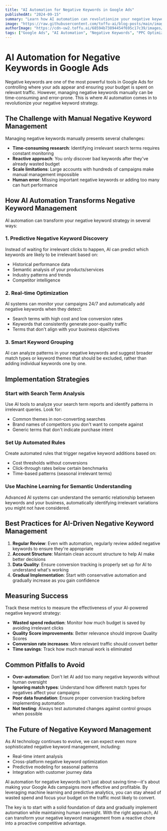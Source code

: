 ```yaml
---
title: "AI Automation for Negative Keywords in Google Ads"
publishedAt: "2024-09-15"
summary: "Learn how AI automation can revolutionize your negative keyword management in Google Ads, reducing wasted spend and improving campaign performance with smart optimization techniques."
image: "https://raw.githubusercontent.com/toffu-ai/blog-posts/main/images/ai-automation-negative-keywords-google-ads-hero.avif"
authorImage: "https://cdn-uw2.toffu.ai/68594b73894454f695c17c39/images/or-arbel-author.png"
tags: ["Google Ads", "AI Automation", "Negative Keywords", "PPC Optimization"]
---
```


# AI Automation for Negative Keywords in Google Ads

Negative keywords are one of the most powerful tools in Google Ads for controlling where your ads appear and ensuring your budget is spent on relevant traffic. However, managing negative keywords manually can be time-consuming and error-prone. This is where AI automation comes in to revolutionize your negative keyword strategy.

## The Challenge with Manual Negative Keyword Management

Managing negative keywords manually presents several challenges:

- **Time-consuming research**: Identifying irrelevant search terms requires constant monitoring
- **Reactive approach**: You only discover bad keywords after they've already wasted budget
- **Scale limitations**: Large accounts with hundreds of campaigns make manual management impossible
- **Human error**: Missing important negative keywords or adding too many can hurt performance

## How AI Automation Transforms Negative Keyword Management

AI automation can transform your negative keyword strategy in several ways:

### 1. Predictive Negative Keyword Discovery

Instead of waiting for irrelevant clicks to happen, AI can predict which keywords are likely to be irrelevant based on:
- Historical performance data
- Semantic analysis of your products/services
- Industry patterns and trends
- Competitor intelligence

### 2. Real-time Optimization

AI systems can monitor your campaigns 24/7 and automatically add negative keywords when they detect:
- Search terms with high cost and low conversion rates
- Keywords that consistently generate poor-quality traffic
- Terms that don't align with your business objectives

### 3. Smart Keyword Grouping

AI can analyze patterns in your negative keywords and suggest broader match types or keyword themes that should be excluded, rather than adding individual keywords one by one.

## Implementation Strategies

### Start with Search Term Analysis

Use AI tools to analyze your search term reports and identify patterns in irrelevant queries. Look for:
- Common themes in non-converting searches
- Brand names of competitors you don't want to compete against
- Generic terms that don't indicate purchase intent

### Set Up Automated Rules

Create automated rules that trigger negative keyword additions based on:
- Cost thresholds without conversions
- Click-through rates below certain benchmarks
- Time-based patterns (seasonal irrelevant terms)

### Use Machine Learning for Semantic Understanding

Advanced AI systems can understand the semantic relationship between keywords and your business, automatically identifying irrelevant variations you might not have considered.

## Best Practices for AI-Driven Negative Keyword Management

1. **Regular Review**: Even with automation, regularly review added negative keywords to ensure they're appropriate
2. **Account Structure**: Maintain clean account structure to help AI make better decisions
3. **Data Quality**: Ensure conversion tracking is properly set up for AI to understand what's working
4. **Gradual Implementation**: Start with conservative automation and gradually increase as you gain confidence

## Measuring Success

Track these metrics to measure the effectiveness of your AI-powered negative keyword strategy:
- **Wasted spend reduction**: Monitor how much budget is saved by avoiding irrelevant clicks
- **Quality Score improvements**: Better relevance should improve Quality Scores
- **Conversion rate increases**: More relevant traffic should convert better
- **Time savings**: Track how much manual work is eliminated

## Common Pitfalls to Avoid

- **Over-automation**: Don't let AI add too many negative keywords without human oversight
- **Ignoring match types**: Understand how different match types for negatives affect your campaigns
- **Poor data foundation**: Ensure proper conversion tracking before implementing automation
- **Not testing**: Always test automated changes against control groups when possible

## The Future of Negative Keyword Management

As AI technology continues to evolve, we can expect even more sophisticated negative keyword management, including:
- Real-time intent analysis
- Cross-platform negative keyword optimization
- Predictive modeling for seasonal patterns
- Integration with customer journey data

AI automation for negative keywords isn't just about saving time—it's about making your Google Ads campaigns more effective and profitable. By leveraging machine learning and predictive analytics, you can stay ahead of wasted spend and focus your budget on the traffic most likely to convert.

The key is to start with a solid foundation of data and gradually implement automation while maintaining human oversight. With the right approach, AI can transform your negative keyword management from a reactive chore into a proactive competitive advantage.